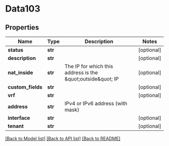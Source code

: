 # Data103

## Properties
Name | Type | Description | Notes
------------ | ------------- | ------------- | -------------
**status** | **str** |  | [optional] 
**description** | **str** |  | [optional] 
**nat_inside** | **str** | The IP for which this address is the \&quot;outside\&quot; IP | [optional] 
**custom_fields** | **str** |  | [optional] 
**vrf** | **str** |  | [optional] 
**address** | **str** | IPv4 or IPv6 address (with mask) | 
**interface** | **str** |  | [optional] 
**tenant** | **str** |  | [optional] 

[[Back to Model list]](../README.md#documentation-for-models) [[Back to API list]](../README.md#documentation-for-api-endpoints) [[Back to README]](../README.md)



